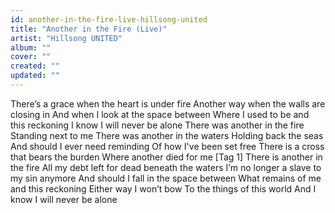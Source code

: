 ```yaml
---
id: another-in-the-fire-live-hillsong-united
title: "Another in the Fire (Live)"
artist: "Hillsong UNITED"
album: ""
cover: ""
created: ""
updated: ""
---
```


There’s a grace when the heart is under fire
Another way when the walls are closing in
And when I look at the space between
Where I used to be and this reckoning
I know I will never be alone
There was another in the fire
Standing next to me
There was another in the waters
Holding back the seas
And should I ever need reminding
Of how I've been set free
There is a cross that bears the burden
Where another died for me
[Tag 1]
There is another in the fire
All my debt left for dead beneath the waters
I’m no longer a slave to my sin anymore
And should I fall in the space between
What remains of me and this reckoning
Either way I won’t bow
To the things of this world
And I know I will never be alone